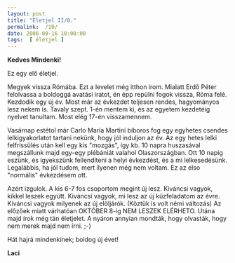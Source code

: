 ```yaml
---
layout: post
title: "Életjel II/0."
permalink:  /10/ 
date: 2006-09-16 10:00:00
tags:  [ életjel ] 
---
```

<b>Kedves Mindenki!</b>

Ez egy elő életjel.

Megyek vissza Rómába. Ezt a levelet még itthon írom. Mialatt Erdő Péter felolvassa a boldoggá avatási iratot, én épp repülni fogok vissza, Róma felé. Kezdodik egy új év. Most már az évkezdet teljesen rendes, hagyományos lesz nekem is. Tavaly szept. 1-én mentem ki, és az egyetem kezdetéig nyelvet tanultam. Most elég 17-én visszamennem.

Vasárnap estétol már Carlo Maria Martini bíboros fog egy egyhetes csendes lelkigyakorlatot tartani nekünk, hogy jól induljon az év. Az egy hetes lelki felfrissülés után kell egy kis "mozgás", így kb. 10 napra huszasával megszállunk majd egy-egy plébániát valahol Olaszországban. Ott 10 napig eszünk, és igyekszünk fellendíteni a helyi évkezdést, és a mi lelkesedésünk. Legalábbis, ha jól tudom, mert ilyenen még nem voltam. Ez az elso "normális" évkezdésem ott.

Azért izgulok. A kis 6-7 fos csoportom megint új lesz. Kiváncsi vagyok, kikkel leszek együtt. Kiváncsi vagyok, mi lesz az új küzfeladatom az évre. Kiváncsi vagyok milyenek az új elöljárók. (Köztük is volt némi változás) Az előzőek miatt várhatóan OKTÓBER 8-ig NEM LESZEK ELÉRHETO. Utána majd írok még tán életjelet. A nyáron annyian mondták, hogy olvasták, hogy nem merek majd nem írni. ;-)

Hát hajrá mindenkinek; boldog új évet!

<b>Laci</b>

